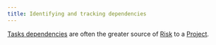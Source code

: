 ```yaml
---
title: Identifying and tracking dependencies
---
```

[Tasks dependencies](danielesalvatore/project-management/project-planning/estimations/tasks-dependencies.md) are often the greater source of [Risk](danielesalvatore/project-management/project-planning/risk-management/risk.md) to a [Project](danielesalvatore/project-management/foundations-of-project-management/project/project.md).

